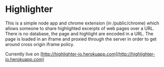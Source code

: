 # Highlighter

This is a simple node app and chrome extension (in /public/chrome) which allows someone to share highlighted excerpts of web pages over a URL. There is no database, the page and highlight are encoded in a URL. The page is loaded in an iframe and proxied through the server in order to get around cross origin iframe policy.

Currently live on [http://highlighter-io.herokuapp.com](http://highlighter-io.herokuapp.com)
